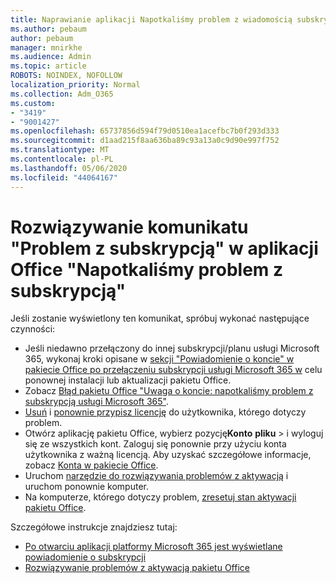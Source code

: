 ```yaml
---
title: Naprawianie aplikacji Napotkaliśmy problem z wiadomością subskrypcji
ms.author: pebaum
author: pebaum
manager: mnirkhe
ms.audience: Admin
ms.topic: article
ROBOTS: NOINDEX, NOFOLLOW
localization_priority: Normal
ms.collection: Adm_O365
ms.custom:
- "3419"
- "9001427"
ms.openlocfilehash: 65737856d594f79d0510ea1acefbc7b0f293d333
ms.sourcegitcommit: d1aad215f8aa636ba89c93a13a0c9d90e997f752
ms.translationtype: MT
ms.contentlocale: pl-PL
ms.lasthandoff: 05/06/2020
ms.locfileid: "44064167"
---
```

# <a name="fixing-the-office-apps-weve-run-into-a-problem-with-your-subscription-message"></a>Rozwiązywanie komunikatu "Problem z subskrypcją" w aplikacji Office "Napotkaliśmy problem z subskrypcją"

Jeśli zostanie wyświetlony ten komunikat, spróbuj wykonać następujące czynności:

- Jeśli niedawno przełączony do innej subskrypcji/planu usługi Microsoft 365, wykonaj kroki opisane w [sekcji "Powiadomienie o koncie" w pakiecie Office po przełączeniu subskrypcji usługi Microsoft 365 w](https://support.office.com/article/account-notice-appears-in-office-after-switching-office-365-plans-857dc33a-1efc-4ce7-ac3f-ef616314e27d) celu ponownej instalacji lub aktualizacji pakietu Office.
- Zobacz [Błąd pakietu Office "Uwaga o koncie: napotkaliśmy problem z subskrypcją usługi Microsoft 365"](https://support.office.com/article/office-error-account-notice-we-ve-run-into-a-problem-with-your-office-365-subscription-17f71ecb-f53c-4f3d-ae18-7230ca1594c1). 
- [Usuń](https://docs.microsoft.com/microsoft-365/admin/manage/remove-licenses-from-users) i [ponownie przypisz licencję](https://docs.microsoft.com/microsoft-365/admin/manage/assign-licenses-to-users) do użytkownika, którego dotyczy problem.
- Otwórz aplikację pakietu Office, wybierz pozycję**Konto** **pliku** > i wyloguj się ze wszystkich kont. Zaloguj się ponownie przy użyciu konta użytkownika z ważną licencją. Aby uzyskać szczegółowe informacje, zobacz [Konta w pakiecie Office](https://support.office.com/article/628ea040-f265-49de-b986-be09c3ebf8a9).
- Uruchom [narzędzie do rozwiązywania problemów z aktywacją](https://aka.ms/SARA-OfficeActivation-Alchemy) i uruchom ponownie komputer.
- Na komputerze, którego dotyczy problem, [zresetuj stan aktywacji pakietu Office](https://docs.microsoft.com/office365/troubleshoot/activation/reset-office-365-proplus-activation-state).

Szczegółowe instrukcje znajdziesz tutaj:
- [Po otwarciu aplikacji platformy Microsoft 365 jest wyświetlane powiadomienie o subskrypcji](https://support.office.com/article/4cabe32c-f594-4c0e-9191-3d3ade10cceb)
- [Rozwiązywanie problemów z aktywacją pakietu Office](https://support.office.com/article/0d23d3c0-c19c-4b2f-9845-5344fedc4380)